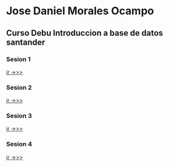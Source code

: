 # Jose Daniel Morales Ocampo
## Curso Debu Introduccion a base de datos santander 
### Sesion 1
[ir ->>>](https://www.google.com)
### Sesion 2
[ir ->>>](https://www.google.com)
### Sesion 3
[ir ->>>](https://www.google.com)
### Sesion 4
[ir ->>>](https://www.google.com)
